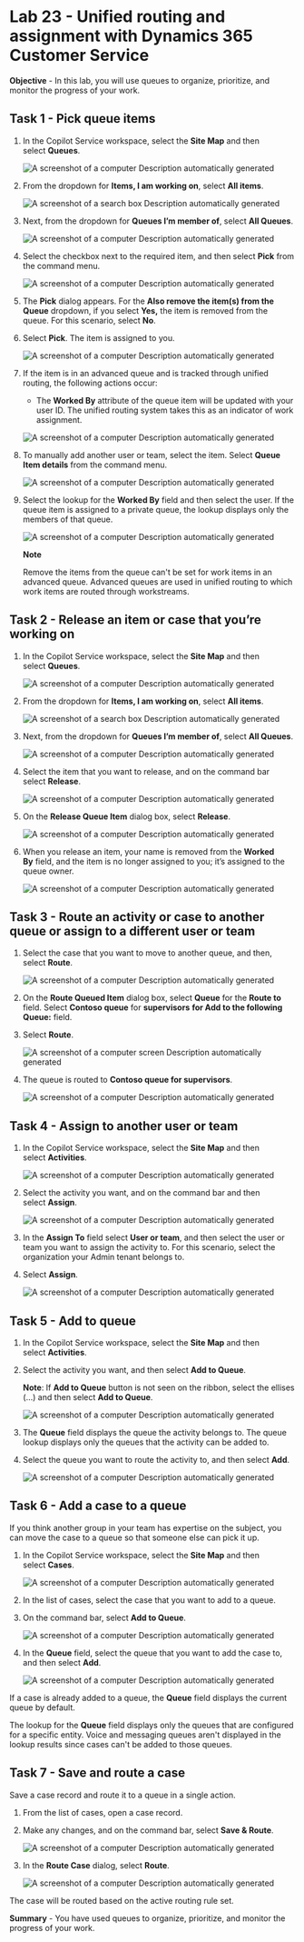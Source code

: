 # Lab 23 - Unified routing and assignment with Dynamics 365 Customer Service

**Objective** - In this lab, you will use queues to organize, prioritize, and monitor the progress of your work.

## Task 1 - Pick queue items

1.  In the Copilot Service workspace, select the **Site Map** and then
    select **Queues**.

    ![A screenshot of a computer Description automatically generated](./media/media23-new/image1.png)

2.  From the dropdown for **Items, I am working on**, select **All
    items**.

    ![A screenshot of a search box Description automatically generated](./media/media23-new/image2.png)

3.  Next, from the dropdown for **Queues I’m member of**, select **All
    Queues**.

    ![A screenshot of a computer Description automatically generated](./media/media23-new/image3.png)

4.  Select the checkbox next to the required item, and then
    select **Pick** from the command menu.

    ![A screenshot of a computer Description automatically generated](./media/media23-new/image4.png)

5.  The **Pick** dialog appears. For the **Also remove the item(s) from
    the Queue** dropdown, if you select **Yes,** the item is removed
    from the queue. For this scenario, select **No**.

6.  Select **Pick**. The item is assigned to you.

    ![A screenshot of a computer Description automatically generated](./media/media23-new/image5.png)

7.  If the item is in an advanced queue and is tracked through unified
    routing, the following actions occur:

    - The **Worked By** attribute of the queue item will be updated with
      your user ID. The unified routing system takes this as an
      indicator of work assignment.

    ![A screenshot of a computer Description automatically generated](./media/media23-new/image6.png)

8.  To manually add another user or team, select the item. Select
    **Queue Item details** from the command menu.

    ![A screenshot of a computer Description automatically generated](./media/media23-new/image7.png)

9.  Select the lookup for the **Worked By** field and then select the
    user. If the queue item is assigned to a private queue, the lookup
    displays only the members of that queue. 

    ![A screenshot of a computer Description automatically generated](./media/media23-new/image8.png)

    **Note**

    Remove the items from the queue can't be set for work items in an advanced queue. Advanced queues are used in unified routing to which work items are routed through workstreams.

## Task 2 - Release an item or case that you’re working on

1.  In the Copilot Service workspace, select the **Site Map** and then
    select **Queues**.

    ![A screenshot of a computer Description automatically generated](./media/media23-new/image1.png)

2.  From the dropdown for **Items, I am working on**, select **All
    items**.

    ![A screenshot of a search box Description automatically generated](./media/media23-new/image2.png)

3.  Next, from the dropdown for **Queues I’m member of**, select **All
    Queues**.

    ![A screenshot of a computer Description automatically generated](./media/media23-new/image3.png)

4.  Select the item that you want to release, and on the command bar
    select **Release**.

    ![A screenshot of a computer Description automatically generated](./media/media23-new/image9.png)

5.  On the **Release Queue Item** dialog box, select **Release**.

    ![A screenshot of a computer Description automatically generated](./media/media23-new/image10.png)

6.  When you release an item, your name is removed from the **Worked
    By** field, and the item is no longer assigned to you; it’s assigned
    to the queue owner.

    ![A screenshot of a computer Description automatically generated](./media/media23-new/image11.png)

## Task 3 - Route an activity or case to another queue or assign to a different user or team

1.  Select the case that you want to move to another queue, and then,
    select **Route**.

    ![A screenshot of a computer Description automatically generated](./media/media23-new/image12.png)

2.  On the **Route Queued Item** dialog box, select **Queue** for the
    **Route to** field. Select **Contoso queue** for **supervisors**
    **for Add to the following Queue:** field.

3.  Select **Route**.

    ![A screenshot of a computer screen Description automatically generated](./media/media23-new/image13.png)

4.  The queue is routed to **Contoso queue for supervisors**.

    ![A screenshot of a computer Description automatically generated](./media/media23-new/image14.png)

## Task 4 - Assign to another user or team

1.  In the Copilot Service workspace, select the **Site Map** and then
    select **Activities**.

    ![A screenshot of a computer Description automatically generated](./media/media23-new/image15.png)

2.  Select the activity you want, and on the command bar and then
    select **Assign**.

    ![A screenshot of a computer Description automatically generated](./media/media23-new/image16.png)

3.  In the **Assign To** field select **User or team**, and then select
    the user or team you want to assign the activity to. For this
    scenario, select the organization your Admin tenant belongs to.

4.  Select **Assign**.

    ![A screenshot of a computer Description automatically generated](./media/media23-new/image17.png)

## Task 5 - Add to queue

1.  In the Copilot Service workspace, select the **Site Map** and then
    select **Activities**.

2.  Select the activity you want, and then select **Add to Queue**.

    **Note**: If **Add to Queue** button is not seen on the ribbon, select the ellises (...) and then select **Add to Queue**.

    ![A screenshot of a computer Description automatically generated](./media/media23-new/image18.png)

4.  The **Queue** field displays the queue the activity belongs to. The
    queue lookup displays only the queues that the activity can be added
    to.

5.  Select the queue you want to route the activity to, and then
    select **Add**.

    ![A screenshot of a computer Description automatically generated](./media/media23-new/image19.png)

## Task 6 - Add a case to a queue

If you think another group in your team has expertise on the subject,
you can move the case to a queue so that someone else can pick it up.

1.  In the Copilot Service workspace, select the **Site Map** and then
    select **Cases**.

    ![A screenshot of a computer Description automatically generated](./media/media23-new/image20.png)

2.  In the list of cases, select the case that you want to add to a
    queue.

3.  On the command bar, select **Add to Queue**.

    ![A screenshot of a computer Description automatically generated](./media/media23-new/image21.png)

4.  In the **Queue** field, select the queue that you want to add the
    case to, and then select **Add**.

    ![A screenshot of a computer Description automatically generated](./media/media23-new/image22.png)

If a case is already added to a queue, the **Queue** field displays the
current queue by default.

The lookup for the **Queue** field displays only the queues that are
configured for a specific entity. Voice and messaging queues aren't
displayed in the lookup results since cases can't be added to those
queues.

## Task 7 - Save and route a case

Save a case record and route it to a queue in a single action.

1.  From the list of cases, open a case record.

2.  Make any changes, and on the command bar, select **Save & Route**.

    ![A screenshot of a computer Description automatically generated](./media/media23-new/image23.png)

3.  In the **Route Case** dialog, select **Route**.

    ![A screenshot of a computer Description automatically generated](./media/media23-new/image24.png)

The case will be routed based on the active routing rule set.

**Summary** - You have used queues to organize, prioritize, and monitor the progress of your work.
